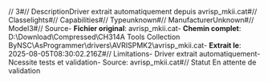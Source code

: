 // 3#// DescriptionDriver extrait automatiquement depuis avrisp_mkii.cat#// Classelights#// Capabilities#// Typeunknown#// ManufacturerUnknown#// Model3#// Source- **Fichier original**: avrisp_mkii.cat- **Chemin complet**: D:\Download\Compressed\CH314A Tools Collection ByNSC\AsProgrammer\drivers\AVRISPMK2\avrisp_mkii.cat- **Extrait le**: 2025-08-05T08:30:02.216Z#// Limitations- Driver extrait automatiquement- Ncessite tests et validation- Source: avrisp_mkii.cat#// Statut En attente de validation